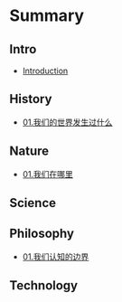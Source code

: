 # Summary

## Intro

* [Introduction](README.md)

## History

* [01.我们的世界发生过什么](history/wo-men-de-li-shi-kuang-jia.md)

## Nature

* [01.我们在哪里](nature/01wo-men-zai-na-li.md)

## Science

## Philosophy

* [01.我们认知的边界](philosophy/01wo-men-ren-zhi-de-bian-jie.md)

## Technology

